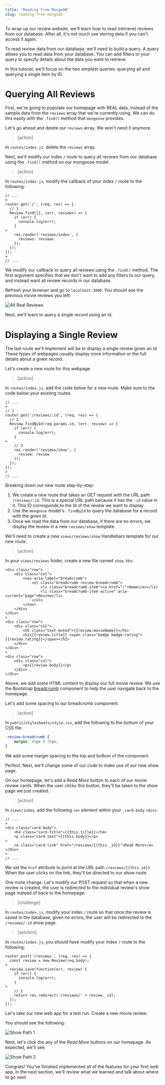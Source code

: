 ```yaml
---
title: "Reading From MongoDB"
slug: reading-from-mongodb
---
```


To wrap up our review website, we'll learn how to read (retrieve) reviews from our database. After all, it's not much use storing data if you can't access it again.

To read review data from our database, we'll need to build a query. A query allows you to read data from your database. You can add filters to your query to specify details about the data you want to retrieve. 

In this tutorial, we'll focus on the two simplest queries: querying all and querying a single item by ID.

# Querying All Reviews

First, we're going to populate our homepage with REAL data, instead of the sample data from the `reviews` array that we're currently using. We can do this easily with the `.find()` method that `mongoose` provides.

Let's go ahead and delete our `reviews` array. We won't need it anymore.

> [action]
>
In `routes/index.js`, delete the `reviews` array.

Next, we'll modify our index `/` route to query all reviews from our database using the `.find()` method on our mongoose model.

> [action]
>
In `routes/index.js`, modify the callback of your index `/` route to the following:
>
```
// ...
>
router.get('/', (req, res) => {
  // 1
  Review.find({}, (err, reviews) => {
    if (err) {
      console.log(err);
    }
>
    res.render('reviews/index', {
      reviews: reviews
    });
  });
});
>
// ...
```
>
We modify our callback to query all reviews using the `.find()` method. The first argument specifies that we don't want to add any filters to our query, and instead want all review records in our database.

Refresh your browser and go to `localhost:3000`. You should see the previous movie reviews you left:

![All Real Reviews](assets/all_real_reviews.jpg)

Next, we'll learn to query a single record using an Id.

# Displaying a Single Review

The last route we'll implement will be to display a single review given an Id. These types of webpages usually display more information or the full details about a given record.

Let's create a new route for this webpage.

> [action]
>
In `routes/index.js`, add the code below for a new route. Make sure to the code below your existing routes.
>
```
// ...
>
// 1
router.get('/reviews/:id', (req, res) => {
  // 2
  Review.findById(req.params.id, (err, review) => {
    if (err) {
      console.log(err);
    }
>
    // 3
    res.render('reviews/show', {
      review: review
    });
  });
});
>
// ...
```
>
Breaking down our new route step-by-step:
>
1. We create a new route that takes an GET request with the URL path `/reviews/:id`. This is a special URL path because it has the `:id` value in it. This ID corresponds to the Id of the review we want to display.
1. Use the `mongoose` model's `.findById` to query the database for a record with the given Id. 
1. Once we read the data from our database, if there are no errors, we display the review in a new `reviews/show` template.

We'll need to create a new `views/reviews/show` Handlebars template for our new route.

> [action]
>
In your `views/reviews` folder, create a new file named `show.hbs`:
>
```
<div class="row">
    <div class="col">
        <nav aria-label="breadcrumb">
            <ol class="breadcrumb review-breadcrumb">
                <li class="breadcrumb-item"><a href="/">Home</a></li>
                <li class="breadcrumb-item active" aria-current="page">Review</li>
            </ol>
        </nav>
    </div>
</div>
>
<div class="row">
    <div class="col">
        <h5 class="text-muted">{{review.movieName}}</h5>
        <h2>{{review.title}} <span class="badge badge-rating">{{review.rating}}</span></h2>
    </div>
</div>
>
<div class="row">
    <div class="col">
        <p>{{review.body}}</p>
    </div>
</div>
```
>
Above, we add some HTML content to display our full movie review. We use the Bootstrap [breadcrumb](https://getbootstrap.com/docs/4.0/components/breadcrumb/) component to help the user navigate back to the homepage.

Let's add some spacing to our breadcrumb component.

> [action]
>
In `public/stylesheets/style.css`, add the following to the bottom of your CSS file:
>
```CSS
.review-breadcrumb {
    margin: 45px 0 35px;
}
```
>
We add some margin spacing to the top and bottom of the component.

Perfect. Next, we'll change some of our code to make use of our new show page.

On our homepage, let's add a _Read More_ button to each of our movie review cards. When the user clicks this button, they'll be taken to the show page we just created.

> [action]
>
In `views/index`, add the following `<a>` element within your `.card-body` `<div>`.
>
```
// ...
>
<div class="card-body">
    <h4 class="card-title">{{this.title}}</h4>
    <p class="card-text">{{this.body}}</p>
>
    <a class="card-link" href="/reviews/{{this._id}}">Read More</a>
</div>
>
// ...
```
>
We set the `href` attribute to point at the URL path `/reviews/{{this.id}}`. When the user clicks on the link, they'll be directed to our show route.

One more change. Let's modify our POST request so that when a new review is created, the user is redirected to the individual review's show page instead of back to the homepage.

> [challenge]
>
In `routes/index.js`, modify your index `/` route so that once the review is saved in the database, given no errors, the user will be redirected to the `/reviews/:id` show page.

<!-- break -->

> [solution]
>
In `routes/index.js`, you should have modify your index `/` route to the following:
>
```
router.post('/reviews', (req, res) => {
  const review = new Review(req.body);
>
  review.save(function(err, review) {
    if (err) {
      console.log(err);
    }
>
    // 1
    return res.redirect('/reviews/' + review._id);
  });
});
```

Let's take our new web app for a test run. Create a new movie review.

You should see the following:

![Show Path 1](assets/show_path_1.jpg)

Next, let's click the any of the _Read More_ buttons on our homepage. As expected, we'll see:

![Show Path 2](assets/show_path_2.jpg)

Congrats! You've finished implemented all of the features for your first web app. In the next section, we'll review what we learned and talk about where to go next.
